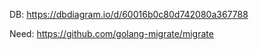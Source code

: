 DB: https://dbdiagram.io/d/60016b0c80d742080a367788

Need:
https://github.com/golang-migrate/migrate